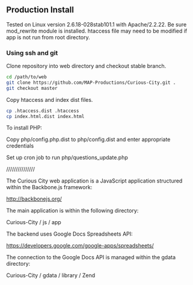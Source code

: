 ## Production Install

Tested on Linux version 2.6.18-028stab101.1 with Apache/2.2.22. Be sure mod_rewrite module is installed. htaccess file may need to be modified if app is not run from root directory.

### Using ssh and git

Clone repository into web directory and checkout stable branch.

```bash
cd /path/to/web
git clone https://github.com/MAP-Productions/Curious-City.git .
git checkout master
```

Copy htaccess and index dist files.

```bash
cp .htaccess.dist .htaccess
cp index.html.dist index.html
```

To install PHP:

Copy php/config.php.dist to php/config.dist and enter appropriate credentials

Set up cron job to run php/questions_update.php

///////////////

The Curious City web application is a JavaScript application structured within the Backbone.js framework:

http://backbonejs.org/

The main application is within the following directory:

Curious-City / js / app 

The backend uses Google Docs Spreadsheets API:

https://developers.google.com/google-apps/spreadsheets/

The connection to the Google Docs API is managed within the gdata directory:

Curious-City / gdata / library / Zend



